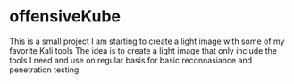 # offensiveKube
This is a small project I am starting to create a light image with some of my favorite Kali tools
The idea is to create a light image that only include the tools I need and use on regular basis for basic reconnasiance and penetration testing
